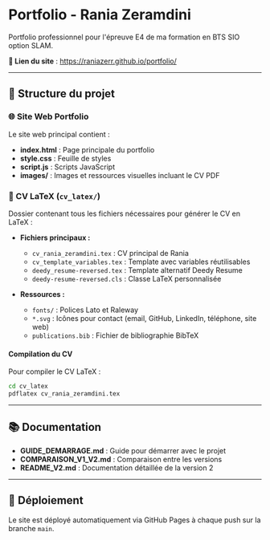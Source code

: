 # Portfolio - Rania Zeramdini

Portfolio professionnel pour l'épreuve E4 de ma formation en BTS SIO option SLAM.

**🔗 Lien du site** : https://raniazerr.github.io/portfolio/

---

## 📁 Structure du projet

### 🌐 Site Web Portfolio
Le site web principal contient :
- **index.html** : Page principale du portfolio
- **style.css** : Feuille de styles
- **script.js** : Scripts JavaScript
- **images/** : Images et ressources visuelles incluant le CV PDF

### 📄 CV LaTeX (`cv_latex/`)
Dossier contenant tous les fichiers nécessaires pour générer le CV en LaTeX :

- **Fichiers principaux :**
  - `cv_rania_zeramdini.tex` : CV principal de Rania
  - `cv_template_variables.tex` : Template avec variables réutilisables
  - `deedy_resume-reversed.tex` : Template alternatif Deedy Resume
  - `deedy-resume-reversed.cls` : Classe LaTeX personnalisée

- **Ressources :**
  - `fonts/` : Polices Lato et Raleway
  - `*.svg` : Icônes pour contact (email, GitHub, LinkedIn, téléphone, site web)
  - `publications.bib` : Fichier de bibliographie BibTeX

#### Compilation du CV
Pour compiler le CV LaTeX :
```bash
cd cv_latex
pdflatex cv_rania_zeramdini.tex
```

---

## 📚 Documentation
- **GUIDE_DEMARRAGE.md** : Guide pour démarrer avec le projet
- **COMPARAISON_V1_V2.md** : Comparaison entre les versions
- **README_V2.md** : Documentation détaillée de la version 2

---

## 🚀 Déploiement
Le site est déployé automatiquement via GitHub Pages à chaque push sur la branche `main`.
